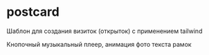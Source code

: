 # postcard

Шаблон для создания визиток (открыток) с применением tailwind

Кнопочный музыкальный плеер, анимация фото текста рамок
